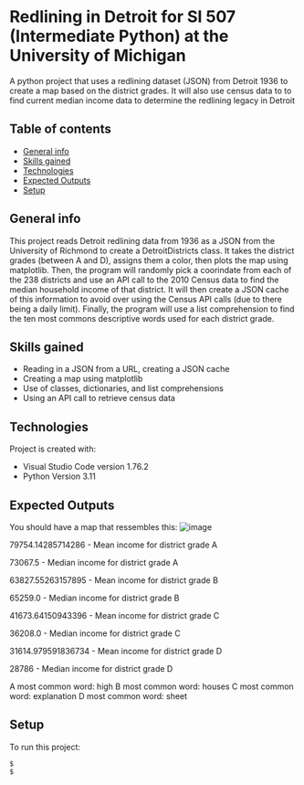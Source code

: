# Redlining in Detroit for SI 507 (Intermediate Python) at the University of Michigan
A python project that uses a redlining dataset (JSON) from Detroit 1936 to create a map based on the district grades. It will also use census data to to find current median income data to determine the redlining legacy in Detroit

## Table of contents
* [General info](#general-info)
* [Skills gained](#skills-gained)
* [Technologies](#technologies)
* [Expected Outputs](#expectedoutputs)
* [Setup](#setup)

## General info
This project reads Detroit redlining data from 1936 as a JSON from the University of Richmond to create a DetroitDistricts class. It takes the district grades (between A and D), assigns them a color, then plots the map using matplotlib. Then, the program will randomly pick a coorindate from each of the 238 districts and use an API call to the 2010 Census data to find the median household income of that district. It will then create a JSON cache of this information to avoid over using the Census API calls (due to there being a daily limit). Finally, the program will use a list comprehension to find the ten most commons descriptive words used for each district grade.

## Skills gained
* Reading in a JSON from a URL, creating a JSON cache
* Creating a map using matplotlib
* Use of classes, dictionaries, and list comprehensions
* Using an API call to retrieve census data

## Technologies
Project is created with:
* Visual Studio Code version 1.76.2
* Python Version 3.11

## Expected Outputs
You should have a map that ressembles this:
![image](https://user-images.githubusercontent.com/60607975/228695296-5b17a3a7-c29b-49ae-b5f8-f3690e06d96b.png)

79754.14285714286 - Mean income for district grade A

73067.5 - Median income for district grade A

63827.55263157895 - Mean income for district grade B

65259.0 - Median income for district grade B

41673.64150943396 - Mean income for district grade C

36208.0 - Median income for district grade C

31614.979591836734 - Mean income for district grade D

28786 - Median income for district grade D

A most common word: high
B most common word: houses
C most common word: explanation
D most common word: sheet
	
## Setup
To run this project:

```
$ 
$ 
```
